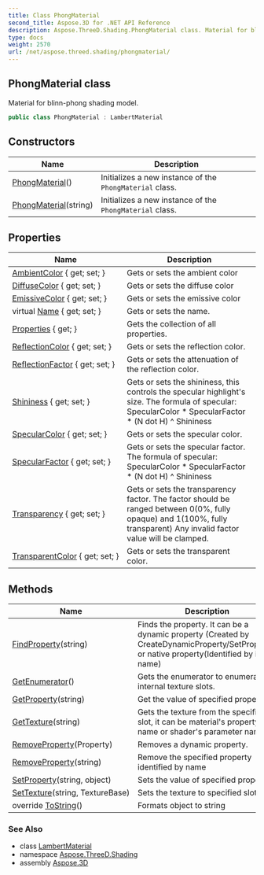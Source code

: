 ```yaml
---
title: Class PhongMaterial
second_title: Aspose.3D for .NET API Reference
description: Aspose.ThreeD.Shading.PhongMaterial class. Material for blinnphong shading model
type: docs
weight: 2570
url: /net/aspose.threed.shading/phongmaterial/
---
```

## PhongMaterial class

Material for blinn-phong shading model.

```csharp
public class PhongMaterial : LambertMaterial
```

## Constructors

| Name | Description |
| --- | --- |
| [PhongMaterial](phongmaterial/#constructor)() | Initializes a new instance of the `PhongMaterial` class. |
| [PhongMaterial](phongmaterial/#constructor_1)(string) | Initializes a new instance of the `PhongMaterial` class. |

## Properties

| Name | Description |
| --- | --- |
| [AmbientColor](../../aspose.threed.shading/lambertmaterial/ambientcolor/) { get; set; } | Gets or sets the ambient color |
| [DiffuseColor](../../aspose.threed.shading/lambertmaterial/diffusecolor/) { get; set; } | Gets or sets the diffuse color |
| [EmissiveColor](../../aspose.threed.shading/lambertmaterial/emissivecolor/) { get; set; } | Gets or sets the emissive color |
| virtual [Name](../../aspose.threed/a3dobject/name/) { get; set; } | Gets or sets the name. |
| [Properties](../../aspose.threed/a3dobject/properties/) { get; } | Gets the collection of all properties. |
| [ReflectionColor](../../aspose.threed.shading/phongmaterial/reflectioncolor/) { get; set; } | Gets or sets the reflection color. |
| [ReflectionFactor](../../aspose.threed.shading/phongmaterial/reflectionfactor/) { get; set; } | Gets or sets the attenuation of the reflection color. |
| [Shininess](../../aspose.threed.shading/phongmaterial/shininess/) { get; set; } | Gets or sets the shininess, this controls the specular highlight's size. The formula of specular: SpecularColor * SpecularFactor * (N dot H) ^ Shininess |
| [SpecularColor](../../aspose.threed.shading/phongmaterial/specularcolor/) { get; set; } | Gets or sets the specular color. |
| [SpecularFactor](../../aspose.threed.shading/phongmaterial/specularfactor/) { get; set; } | Gets or sets the specular factor. The formula of specular: SpecularColor * SpecularFactor * (N dot H) ^ Shininess |
| [Transparency](../../aspose.threed.shading/lambertmaterial/transparency/) { get; set; } | Gets or sets the transparency factor. The factor should be ranged between 0(0%, fully opaque) and 1(100%, fully transparent) Any invalid factor value will be clamped. |
| [TransparentColor](../../aspose.threed.shading/lambertmaterial/transparentcolor/) { get; set; } | Gets or sets the transparent color. |

## Methods

| Name | Description |
| --- | --- |
| [FindProperty](../../aspose.threed/a3dobject/findproperty/)(string) | Finds the property. It can be a dynamic property (Created by CreateDynamicProperty/SetProperty) or native property(Identified by its name) |
| [GetEnumerator](../../aspose.threed.shading/material/getenumerator/)() | Gets the enumerator to enumerate internal texture slots. |
| [GetProperty](../../aspose.threed/a3dobject/getproperty/)(string) | Get the value of specified property |
| [GetTexture](../../aspose.threed.shading/material/gettexture/)(string) | Gets the texture from the specified slot, it can be material's property name or shader's parameter name |
| [RemoveProperty](../../aspose.threed/a3dobject/removeproperty/)(Property) | Removes a dynamic property. |
| [RemoveProperty](../../aspose.threed/a3dobject/removeproperty/)(string) | Remove the specified property identified by name |
| [SetProperty](../../aspose.threed/a3dobject/setproperty/)(string, object) | Sets the value of specified property |
| [SetTexture](../../aspose.threed.shading/material/settexture/)(string, TextureBase) | Sets the texture to specified slot |
| override [ToString](../../aspose.threed.shading/material/tostring/)() | Formats object to string |

### See Also

* class [LambertMaterial](../lambertmaterial/)
* namespace [Aspose.ThreeD.Shading](../../aspose.threed.shading/)
* assembly [Aspose.3D](../../)


